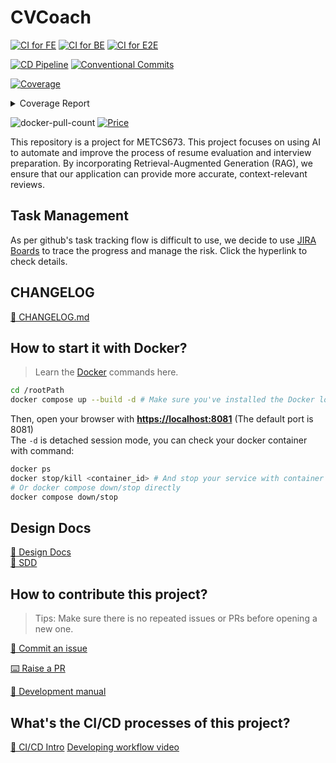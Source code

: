 # CVCoach

[![CI for FE](https://github.com/BUMETCS673/seprojects-cs673a2f24_team5/actions/workflows/ci_fe.yml/badge.svg)](https://github.com/BUMETCS673/seprojects-cs673a2f24_team5/actions/workflows/ci_fe.yml)
[![CI for BE](https://github.com/BUMETCS673/seprojects-cs673a2f24_team5/actions/workflows/ci_be.yml/badge.svg)](https://github.com/BUMETCS673/seprojects-cs673a2f24_team5/actions/workflows/ci_be.yml)
[![CI for E2E](https://github.com/BUMETCS673/seprojects-cs673a2f24_team5/actions/workflows/ci_e2e.yml/badge.svg)](https://github.com/BUMETCS673/seprojects-cs673a2f24_team5/actions/workflows/ci_e2e.yml)

[![CD Pipeline](https://github.com/BUMETCS673/seprojects-cs673a2f24_team5/actions/workflows/cd.yml/badge.svg)](https://github.com/BUMETCS673/seprojects-cs673a2f24_team5/actions/workflows/cd.yml)
[![Conventional Commits](https://img.shields.io/badge/Conventional%20Commits-1.0.0-%23FE5196?logo=conventionalcommits&logoColor=white)](https://conventionalcommits.org)

<!-- Pytest Coverage Comment:Begin -->
<a href="https://github.com/Stanford997/seprojects-cs673a2f24_team5/blob/main/README.md"><img alt="Coverage" src="https://img.shields.io/badge/Coverage-58%25-orange.svg" /></a><details><summary>Coverage Report </summary><table><tr><th>File</th><th>Stmts</th><th>Miss</th><th>Cover</th><th>Missing</th></tr><tbody><tr><td><a href="https://github.com/Stanford997/seprojects-cs673a2f24_team5/blob/main/app.py">app.py</a></td><td>85</td><td>36</td><td>58%</td><td><a href="https://github.com/Stanford997/seprojects-cs673a2f24_team5/blob/main/app.py#L34-L35">34&ndash;35</a>, <a href="https://github.com/Stanford997/seprojects-cs673a2f24_team5/blob/main/app.py#L40-L48">40&ndash;48</a>, <a href="https://github.com/Stanford997/seprojects-cs673a2f24_team5/blob/main/app.py#L52-L82">52&ndash;82</a>, <a href="https://github.com/Stanford997/seprojects-cs673a2f24_team5/blob/main/app.py#L88">88</a>, <a href="https://github.com/Stanford997/seprojects-cs673a2f24_team5/blob/main/app.py#L92">92</a>, <a href="https://github.com/Stanford997/seprojects-cs673a2f24_team5/blob/main/app.py#L97">97</a>, <a href="https://github.com/Stanford997/seprojects-cs673a2f24_team5/blob/main/app.py#L101">101</a>, <a href="https://github.com/Stanford997/seprojects-cs673a2f24_team5/blob/main/app.py#L112">112</a>, <a href="https://github.com/Stanford997/seprojects-cs673a2f24_team5/blob/main/app.py#L117">117</a>, <a href="https://github.com/Stanford997/seprojects-cs673a2f24_team5/blob/main/app.py#L119">119</a>, <a href="https://github.com/Stanford997/seprojects-cs673a2f24_team5/blob/main/app.py#L124">124</a>, <a href="https://github.com/Stanford997/seprojects-cs673a2f24_team5/blob/main/app.py#L128">128</a>, <a href="https://github.com/Stanford997/seprojects-cs673a2f24_team5/blob/main/app.py#L136">136</a></td></tr><tr><td><b>TOTAL</b></td><td><b>85</b></td><td><b>36</b></td><td><b>58%</b></td><td>&nbsp;</td></tr></tbody></table></details>
<!-- Pytest Coverage Comment:End -->

<p>
  <!-- <img src="https://img.shields.io/github/license/BUMETCS673/seprojects-cs673a2f24_team5" alt="license"/> -->
  <img src="https://img.shields.io/docker/pulls/adamma1024/cvcoach_web" alt="docker-pull-count" />
  <a href="https://img.shields.io/badge/price-free-ff69b4"><img alt="Price" src="https://img.shields.io/badge/price-free-ff69b4?style=flat-square" /></a>
</p>

This repository is a project for METCS673. This project focuses on using AI to automate and improve the process of resume evaluation and interview preparation. By incorporating Retrieval-Augmented Generation (RAG), we ensure that our application can provide more accurate, context-relevant reviews.

## Task Management

As per github's task tracking flow is difficult to use, we decide to use [JIRA Boards](https://bu-cs673a2f24-team-5.atlassian.net/jira/software/projects/SCRUM/boards/1) to trace the progress and manage the risk. Click the hyperlink to check details.

## CHANGELOG

[📖 CHANGELOG.md](./CHANGELOG.md)

## How to start it with Docker?

> Learn the [Docker](https://www.docker.com/) commands here.

```bash
cd /rootPath
docker compose up --build -d # Make sure you've installed the Docker locally.
```

Then, open your browser with **<https://localhost:8081>** (The default port is 8081)  
The `-d` is detached session mode, you can check your docker container with command:  

```bash
docker ps
docker stop/kill <container_id> # And stop your service with container id
# Or docker compose down/stop directly
docker compose down/stop
```

## Design Docs

[📖 Design Docs](./doc/designs.md)  
[📖 SDD](https://docs.google.com/document/d/1EPiaG6P9PN608ExKb6kGQkfQGTZQFpuxr1Ox6fWw7uM/edit?usp=sharing)  

## How to contribute this project?

> Tips: Make sure there is no repeated issues or PRs before opening a new one.

[🎤 Commit an issue](https://github.com/BUMETCS673/seprojects-cs673a2f24_team5/issues/new/choose)  

[⌨️ Raise a PR](https://github.com/BUMETCS673/seprojects-cs673a2f24_team5/pulls)  

[📖 Development manual](./doc/development_manual.md)  

## What's the CI/CD processes of this project?

[📔 CI/CD Intro](./doc/CICD.md)
[Developing workflow video](https://youtu.be/4Cvv7j7-0zw)
